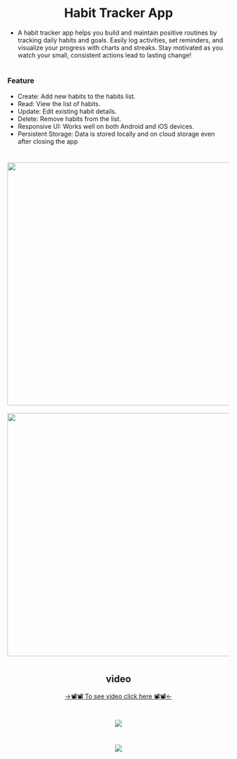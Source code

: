 <h1 align="center"> Habit Tracker App </h1>

-  A habit tracker app helps you build and maintain positive routines by tracking daily habits and goals. Easily log activities, set reminders, and visualize your progress with charts and streaks. Stay motivated as you watch your small, consistent actions lead to lasting change!

<h1 align="center"> </h1>

<h3 align="left"> Feature </h3>

- Create: Add new habits to the habits list.
- Read: View the list of habits.
- Update: Edit existing habit details.
- Delete: Remove habits from the list.
- Responsive UI: Works well on both Android and iOS devices.
- Persistent Storage: Data is stored locally and on cloud storage even after closing the app

<h1 align="center"> </h1>

<div align="center">
<img height="550" src="https://github.com/user-attachments/assets/5c2418c3-0d83-4875-bd9d-289676817f8b"/>
  &nbsp;&nbsp;&nbsp;&nbsp;&nbsp;&nbsp;&nbsp;&nbsp;&nbsp;&nbsp;&nbsp;&nbsp;&nbsp;&nbsp;&nbsp;&nbsp;&nbsp;&nbsp;&nbsp;&nbsp;&nbsp;&nbsp;&nbsp;&nbsp;&nbsp;&nbsp;&nbsp;&nbsp;&nbsp;&nbsp;
<img height="550" src="https://github.com/user-attachments/assets/5c43a6a0-dc16-432b-9ab9-2fac4cc5fa50"/>
</div>

<h1 align="center"> </h1>

<h2 align="center"> video </h2>

<div align = "center">
<a  href="https://drive.google.com/file/d/1DYJSoTInsty69-wexEmrVnT1Z1Md4y52/view?usp=drivesdk"> ->📽️📽️ To see video click here 📽️📽️<- </a>
</div>

<h1 align="center"> </h1>

<div align="center">
<img src="https://github.com/user-attachments/assets/56ead1b5-c358-46a3-a33c-e62f0accd818"/>
</div>

<h1 align="center"> </h1>

<div align="center">
<img src="https://github.com/user-attachments/assets/f6f346c9-6201-46eb-93d1-77c79f2c1b4d"/>
</div>

<h1 align="center"> </h1>
